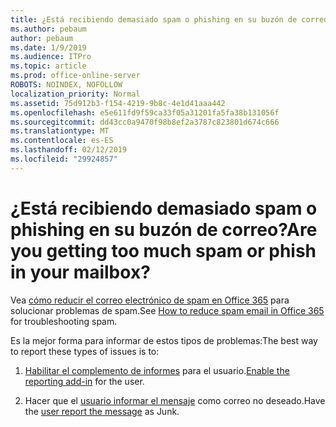 ```yaml
---
title: ¿Está recibiendo demasiado spam o phishing en su buzón de correo?
ms.author: pebaum
author: pebaum
ms.date: 1/9/2019
ms.audience: ITPro
ms.topic: article
ms.prod: office-online-server
ROBOTS: NOINDEX, NOFOLLOW
localization_priority: Normal
ms.assetid: 75d912b3-f154-4219-9b8c-4e1d41aaa442
ms.openlocfilehash: e5e611fd9f59ca33f05a31201fa5fa38b131056f
ms.sourcegitcommit: dd43cc0a9470f98b8ef2a3787c823801d674c666
ms.translationtype: MT
ms.contentlocale: es-ES
ms.lasthandoff: 02/12/2019
ms.locfileid: "29924857"
---
```

# <a name="are-you-getting-too-much-spam-or-phish-in-your-mailbox"></a><span data-ttu-id="26924-102">¿Está recibiendo demasiado spam o phishing en su buzón de correo?</span><span class="sxs-lookup"><span data-stu-id="26924-102">Are you getting too much spam or phish in your mailbox?</span></span>

<span data-ttu-id="26924-103">Vea [cómo reducir el correo electrónico de spam en Office 365](https://docs.microsoft.com/office365/securitycompliance/reduce-spam-email) para solucionar problemas de spam.</span><span class="sxs-lookup"><span data-stu-id="26924-103">See [How to reduce spam email in Office 365](https://docs.microsoft.com/office365/securitycompliance/reduce-spam-email) for troubleshooting spam.</span></span> 
  
<span data-ttu-id="26924-104">Es la mejor forma para informar de estos tipos de problemas:</span><span class="sxs-lookup"><span data-stu-id="26924-104">The best way to report these types of issues is to:</span></span> 
  
1. <span data-ttu-id="26924-105">[Habilitar el complemento de informes](https://docs.microsoft.com/office365/securitycompliance/enable-the-report-message-add-in) para el usuario.</span><span class="sxs-lookup"><span data-stu-id="26924-105">[Enable the reporting add-in](https://docs.microsoft.com/office365/securitycompliance/enable-the-report-message-add-in) for the user.</span></span> 
    
2. <span data-ttu-id="26924-106">Hacer que el [usuario informar el mensaje](https://support.office.com/article/b5caa9f1-cdf3-4443-af8c-ff724ea719d2) como correo no deseado.</span><span class="sxs-lookup"><span data-stu-id="26924-106">Have the [user report the message](https://support.office.com/article/b5caa9f1-cdf3-4443-af8c-ff724ea719d2) as Junk.</span></span> 
    

